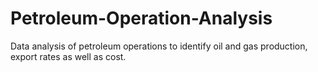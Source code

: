 # Petroleum-Operation-Analysis
Data analysis of petroleum operations to identify oil and gas production, export rates as well as cost.
